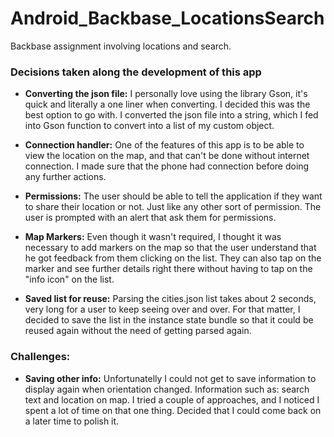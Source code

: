 # Android_Backbase_LocationsSearch
Backbase assignment involving locations and search.

### Decisions taken along the development of this app
- **Converting the json file:** I personally love using the library Gson, it's quick and literally a one liner when converting. I decided this was the best option to go with. I converted the json file into a string, which I fed into Gson function to convert into a list of my custom object.

- **Connection handler:** One of the features of this app is to be able to view the location on the map, and that can't be done without internet connection. I made sure that the phone had connection before doing any further actions.

- **Permissions:** The user should be able to tell the application if they want to share their location or not. Just like any other sort of permission. The user is prompted with an alert that ask them for permissions.

- **Map Markers:** Even though it wasn't required, I thought it was necessary to add markers on the map so that the user understand that he got feedback from them clicking on the list. They can also tap on the marker and see further details right there without having to tap on the "info icon" on the list.

- **Saved list for reuse:** Parsing the cities.json list takes about 2 seconds, very long for a user to keep seeing over and over. For that matter, I decided to save the list in the instance state bundle so that it could be reused again without the need of getting parsed again.

### Challenges:
- **Saving other info:** Unfortunatelly I could not get to save information to display again when orientation changed. Information such as: search text and location on map. I tried a couple of approaches, and I noticed I spent a lot of time on that one thing. Decided that I could come back on a later time to polish it.
